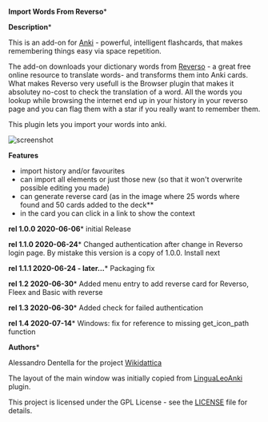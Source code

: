 **Import Words From Reverso***

**Description***

This is an add-on for [Anki][2] - powerful, intelligent flashcards, that makes
remembering things easy via space repetition.

The add-on downloads your dictionary words from [Reverso][3] - a great
free online resource to translate words- and transforms them into Anki cards. 
What makes Reverso very usefull is the Browser plugin that makes it absolutey
no-cost to check the translation of a word. All the words you lookup while
browsing the internet end up in your history in your reverso page and you can
flag them with a star if you really want to remember them.

This plugin lets you import your words into anki.

![screenshot][6]

**Features**

* import history and/or favourites
* can import all elements or just those new (so that it won't overwrite possible
  editing you made)
* can generate reverse card (as in the image where 25 words where found and 50
  cards added to the deck**
* in the card you can click in a link to show the context

**rel 1.0.0 2020-06-06***
initial Release

**rel 1.1.0 2020-06-24***
Changed authentication after change in Reverso login page.
By mistake this version is a copy of 1.0.0. Install next

**rel 1.1.1 2020-06-24 - later...***
Packaging fix

**rel 1.2 2020-06-30***
Added menu entry to add reverse card for Reverso, Fleex and Basic with reverse

**rel 1.3 2020-06-30***
Added check for failed authentication

**rel 1.4 2020-07-14***
Windows: fix for reference to missing get_icon_path function

**Authors***

Alessandro Dentella for the project [Wikidattica][2]

The layout of the main window was initially copied from [LinguaLeoAnki][5] plugin.

This project is licensed under the GPL License - see the [LICENSE][4] file for details. 


[1]: http://www.reverso.net
[2]: https://apps.ankiweb.net/
[3]: https://www.wikidattica.org
[4]: https://www.gnu.org/licenses/gpl-3.0.html
[5]: https://github.com/vi3itor/lingualeoanki
[6]: https://wikidattica.org/media/ck_uploads/2020/06/07/reverso-animated.gif
[7]: https://ankiweb.net/shared/info/2060267742
